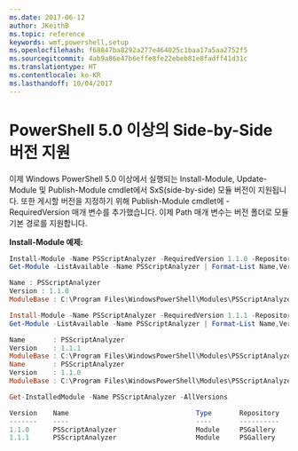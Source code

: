 ```yaml
---
ms.date: 2017-06-12
author: JKeithB
ms.topic: reference
keywords: wmf,powershell,setup
ms.openlocfilehash: f68847ba8292a277e464025c1baa17a5aa2752f5
ms.sourcegitcommit: 4ab9a86e47b6effe8fe22ebeb81e8fadff41d31c
ms.translationtype: HT
ms.contentlocale: ko-KR
ms.lasthandoff: 10/04/2017
---
```

# <a name="side-by-side-version-support-on-powershell-50-or-newer"></a>PowerShell 5.0 이상의 Side-by-Side 버전 지원

이제 Windows PowerShell 5.0 이상에서 실행되는 Install-Module, Update-Module 및 Publish-Module cmdlet에서 SxS(side-by-side) 모듈 버전이 지원됩니다.
또한 게시할 버전을 지정하기 위해 Publish-Module cmdlet에 -RequiredVersion 매개 변수를 추가했습니다. 이제 Path 매개 변수는 버전 폴더로 모듈 기본 경로를 지원합니다.

**Install-Module 예제:**
```powershell
Install-Module -Name PSScriptAnalyzer -RequiredVersion 1.1.0 -Repository PSGallery
Get-Module -ListAvailable -Name PSScriptAnalyzer | Format-List Name,Version,ModuleBase

Name : PSScriptAnalyzer
Version : 1.1.0
ModuleBase : C:\Program Files\WindowsPowerShell\Modules\PSScriptAnalyzer\1.1.0

Install-Module -Name PSScriptAnalyzer -RequiredVersion 1.1.1 -Repository PSGallery
Get-Module -ListAvailable -Name PSScriptAnalyzer | Format-List Name,Version,ModuleBase

Name       : PSScriptAnalyzer 
Version    : 1.1.1
ModuleBase : C:\Program Files\WindowsPowerShell\Modules\PSScriptAnalyzer\1.1.1
Name       : PSScriptAnalyzer
Version    : 1.1.0
ModuleBase : C:\Program Files\WindowsPowerShell\Modules\PSScriptAnalyzer\1.1.0

Get-InstalledModule -Name PSScriptAnalyzer -AllVersions

Version    Name                                Type       Repository           Description            
-------    ----                                ----       ----------           -----------            
1.1.0      PSScriptAnalyzer                    Module     PSGallery            PSScriptAnalyzer provides script analysis... 
1.1.1      PSScriptAnalyzer                    Module     PSGallery            PSScriptAnalyzer provides script analysis...
```

